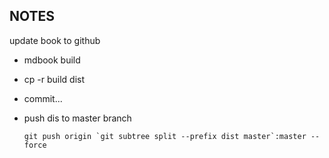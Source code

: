 ## NOTES

update book to github

- mdbook build
- cp -r build dist
- commit...
- push dis to master branch

  ```shell
  git push origin `git subtree split --prefix dist master`:master --force
  ```

